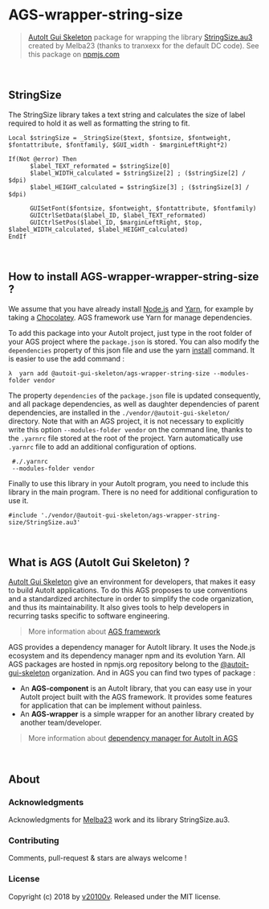 AGS-wrapper-string-size
=======================

> [AutoIt Gui Skeleton](https://autoit-gui-skeleton.github.io/) package for wrapping the library [StringSize.au3](https://www.autoitscript.com/forum/topic/148114-a-non-strict-json-udf-jsmn/) created by Melba23 (thanks to tranxexx for the default DC code). See this package on [npmjs.com](https://www.npmjs.com/package/@autoit-gui-skeleton/ags-wrapper-string-size/)



<br/>

## StringSize

The StringSize library takes a text string and calculates the size of label required to hold it as well as formatting the string to fit.

```autoit
Local $stringSize = _StringSize($text, $fontsize, $fontweight, $fontattribute, $fontfamily, $GUI_width - $marginLeftRight*2)

If(Not @error) Then
      $label_TEXT_reformated = $stringSize[0]
      $label_WIDTH_calculated = $stringSize[2] ; ($stringSize[2] / $dpi)
      $label_HEIGHT_calculated = $stringSize[3] ; ($stringSize[3] / $dpi)
    
      GUISetFont($fontsize, $fontweight, $fontattribute, $fontfamily)
      GUICtrlSetData($label_ID, $label_TEXT_reformated)
      GUICtrlSetPos($label_ID, $marginLeftRight, $top, $label_WIDTH_calculated, $label_HEIGHT_calculated)
EndIf
```

<br/>

## How to install AGS-wrapper-wrapper-string-size ?

We assume that you have already install [Node.js](https://nodejs.org/) and [Yarn](https://yarnpkg.com/lang/en/), for example by taking a [Chocolatey](https://chocolatey.org/). AGS framework use Yarn for manage dependencies.

To add this package into your AutoIt project, just type in the root folder of your AGS project where the `package.json` is stored. You can also modify the `dependencies` property of this json file and use the yarn [install](https://yarnpkg.com/en/docs/usage) command. It is easier to use the add command :

```
λ  yarn add @autoit-gui-skeleton/ags-wrapper-string-size --modules-folder vendor
```

The property `dependencies` of the  `package.json` file is updated consequently, and all package dependencies, as well as daughter dependencies of parent dependencies, are installed in the `./vendor/@autoit-gui-skeleton/` directory. Note that with an AGS project, it is not necessary to explicitly write this option `--modules-folder vendor` on the command line, thanks to the `.yarnrc` file stored at the root of the project. Yarn automatically use `.yarnrc` file to add an additional configuration of options.

```
 #./.yarnrc
 --modules-folder vendor
 ```

Finally to use this library in your AutoIt program, you need to include this library in the main program. There is no need for additional configuration to use it.

```autoit
#include './vendor/@autoit-gui-skeleton/ags-wrapper-string-size/StringSize.au3'
```



<br/>

## What is AGS (AutoIt Gui Skeleton) ?

[AutoIt Gui Skeleton](https://autoit-gui-skeleton.github.io/) give an environment for developers, that makes it easy to build AutoIt applications. To do this AGS proposes to use conventions and a standardized architecture in order to simplify the code organization, and thus its maintainability. It also gives tools to help developers in recurring tasks specific to software engineering.

> More information about [AGS framework](https://autoit-gui-skeleton.github.io/)

AGS provides a dependency manager for AutoIt library. It uses the Node.js ecosystem and its dependency manager npm and its evolution Yarn. All AGS packages are hosted in npmjs.org repository belong to the [@autoit-gui-skeleton](https://www.npmjs.com/search?q=autoit-gui-skeleton) organization. And in AGS you can find two types of package :

- An **AGS-component** is an AutoIt library, that you can easy use in your AutoIt project built with the AGS framework. It provides some features for application that can be implement without painless.
- An **AGS-wrapper** is a simple wrapper for an another library created by another team/developer.

> More information about [dependency manager for AutoIt in AGS](https://autoit-gui-skeleton.github.io//2018/07/10/ags_dependencies_manager_for_AutoIt.html)


<br/>

## About

### Acknowledgments

Acknowledgments for [Melba23](https://www.autoitscript.com/forum/topic/114034-stringsize-m23-new-version-16-aug-11/) work and its library StringSize.au3.


### Contributing

Comments, pull-request & stars are always welcome !

### License

Copyright (c) 2018 by [v20100v](https://github.com/v20100v). Released under the MIT license.

